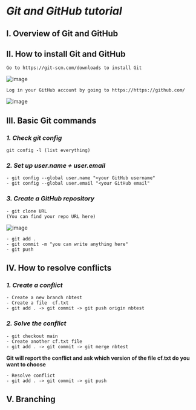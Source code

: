 # **_Git and GitHub tutorial_**

## **I. Overview of Git and GitHub**
    
## **II. How to install Git and GitHub**
    Go to https://git-scm.com/downloads to install Git
    
   ![image](https://user-images.githubusercontent.com/73635652/101713001-54c58380-3ac9-11eb-9c17-fe094877a137.png)
   
    Log in your GitHub account by going to https://https://github.com/
   
   ![image](https://user-images.githubusercontent.com/73635652/101713472-4a57b980-3aca-11eb-8a4f-d457eb54b644.png)
    
## **III. Basic Git commands**   
### _1. Check git config_  
    git config -l (list everything)
   
### _2. Set up user.name + user.email_
    - git config --global user.name "<your GitHub username"
    - git config --global user.email "<your GitHub email"
   
### _3. Create a GitHub repository_
    - git clone URL
    (You can find your repo URL here)
    
   ![image](https://user-images.githubusercontent.com/73635652/101719305-a8d66500-3ad5-11eb-8228-208f58d38881.png)
   
    - git add .
    - git commit -m "you can write anything here"
    - git push
      
## **IV. How to resolve conflicts**
### _1. Create a conflict_
    - Create a new branch nbtest
    - Create a file  cf.txt
    - git add . -> git commit -> git push origin nbtest
    
### _2. Solve the conflict_
    - git checkout main
    - Create another cf.txt file
    - git add . -> git commit -> git merge nbtest
    
   **Git will report the conflict and ask which version of the file cf.txt do you want to choose**
   
    - Resolve conflict
    - git add . -> git commit -> git push
  
## **V. Branching**
